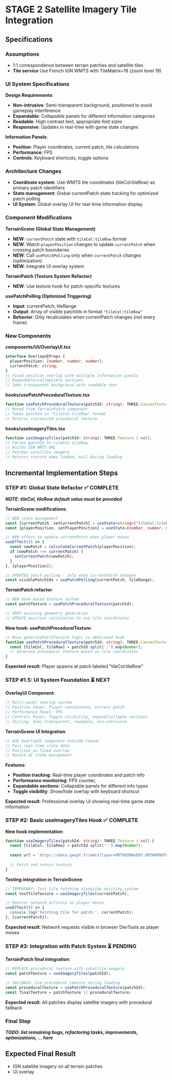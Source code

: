 # STAGE 2 Satellite Imagery Tile Integration

## Specifications

### Assumptions
- 1:1 correspondence between terrain patches and satellite tiles
- **Tile service** Use French IGN WMTS with TileMatrix=19 (zoom level 19)

### UI System Specifications

**Design Requirements**:
- **Non-intrusive**: Semi-transparent background, positioned to avoid gameplay interference
- **Expandable**: Collapsible panels for different information categories
- **Readable**: High contrast text, appropriate font sizes
- **Responsive**: Updates in real-time with game state changes

**Information Panels**:
- **Position**: Player coordinates, current patch, tile calculations
- **Performance**: FPS
- **Controls**: Keyboard shortcuts, toggle options



### Architecture Changes
- **Coordinate system**: Use WMTS tile coordinates (tileCol:tileRow) as primary patch identifiers
- **State management**: Global currentPatch state tracking for optimized patch polling
- **UI System**: Global overlay UI for real-time information display

### Component Modifications

**TerrainScene (Global State Management)**
- **NEW**: `currentPatch` state with `tileCol:tileRow` format
- **NEW**: Watch `playerPosition` changes to update `currentPatch` when crossing patch boundaries
- **NEW**: Call `usePatchPolling` only when `currentPatch` changes (optimization)
- **NEW**: Integrate UI overlay system

**TerrainPatch (Texture System Refactor)**
- **NEW**: Use texture hook for patch-specific textures

**usePatchPolling (Optimized Triggering)**
- **Input**: currentPatch, tileRange
- **Output**: Array of visible patchIds in format `"tileCol:tileRow"`
- **Behavior**: Only recalculates when currentPatch changes (not every frame)

### New Components

**components/UI/OverlayUI.tsx**
```typescript
interface OverlayUIProps {
  playerPosition: [number, number, number];
  currentPatch: string;
}
// Fixed position overlay with multiple information panels
// Expandable/collapsible sections
// Semi-transparent background with readable text
```

**hooks/usePatchProceduralTexture.tsx**
```typescript
function usePatchProceduralTexture(patchId: string): THREE.CanvasTexture;
// Moved from TerrainPatch component
// Takes patchId in "tileCol:tileRow" format
// Returns customized procedural texture
```

**hooks/useImageryTiles.tsx**
```typescript
function useImageryTiles(patchId: string): THREE.Texture | null;
// Parses patchId to tileCol:tileRow
// Builds IGN WMTS URL
// Fetches satellite imagery
// Returns texture when loaded, null during loading
```

## Incremental Implementation Steps

### STEP #1: Global State Refactor  ✅ **COMPLETE** 

***NOTE: tileCol, tileRow default value must be provided***

**TerrainScene modifications**:
```typescript
// NEW state management
const [currentPatch, setCurrentPatch] = useState<string>("tileCol:tileRow");
const [playerPosition, setPlayerPosition] = useState<[number, number, number]>([0, 0, 0]);

// NEW effect to update currentPatch when player moves
useEffect(() => {
  const newPatch = calculateCurrentPatch(playerPosition);
  if (newPatch !== currentPatch) {
    setCurrentPatch(newPatch);
  }
}, [playerPosition]);

// UPDATED patch polling - only when currentPatch changes
const visiblePatchIds = usePatchPolling(currentPatch, tileRange);
```

**TerrainPatch refactor**:
```typescript
// NEW hook-based texture system
const patchTexture = usePatchProceduralTexture(patchId);

// KEEP existing geometry generation
// UPDATE position calculation to use tile coordinates
```

**New hook: usePatchProceduralTexture**:
```typescript
// Move generatePatchTexture logic to dedicated hook
function usePatchProceduralTexture(patchId: string): THREE.CanvasTexture {
  const [tileCol, tileRow] = patchId.split(':').map(Number);
  // Generate procedural texture based on tile coordinates
}
```

**Expected result**: Player spawns at patch labeled "tileCol:tileRow"

### STEP #1.5: UI System Foundation ⏳ **NEXT**

**OverlayUI Component**:
```typescript
// Multi-panel overlay system
// Position Panel: Player coordinates, current patch
// Performance Panel: FPS
// Controls Panel: Toggle visibility, expand/collapse sections
// Styling: Semi-transparent, readable, non-intrusive
```

**TerrainScene UI Integration**:
```typescript
// Add OverlayUI component outside Canvas
// Pass real-time state data
// Position as fixed overlay
// Handle UI state management
```

**Features**:
- **Position tracking**: Real-time player coordinates and patch info
- **Performance monitoring**: FPS counter,
- **Expandable sections**: Collapsible panels for different info types
- **Toggle visibility**: Show/hide overlay with keyboard shortcut

**Expected result**: Professional overlay UI showing real-time game state information

### STEP #2: Basic useImageryTiles Hook ✅ **COMPLETE** 

**New hook implementation**:
```typescript
function useImageryTiles(patchId: string): THREE.Texture | null {
  const [tileCol, tileRow] = patchId.split(':').map(Number);
  
  const url = `https://data.geopf.fr/wmts?layer=ORTHOIMAGERY.ORTHOPHOTOS&style=normal&tilematrixset=PM&Service=WMTS&Request=GetTile&Version=1.0.0&Format=image%2Fjpeg&TileMatrix=19&TileCol=${tileCol}&TileRow=${tileRow}`;
  
  // Fetch and return texture
}
```

**Testing integration in TerrainScene**:
```typescript
// TEMPORARY: Test tile fetching alongside existing system
const testTileTexture = useImageryTiles(currentPatch);

// Monitor network activity as player moves
useEffect(() => {
  console.log('Fetching tile for patch:', currentPatch);
}, [currentPatch]);
```

**Expected result**: Network requests visible in browser DevTools as player moves

### STEP #3: Integration with Patch System ⏳ **PENDING**

**TerrainPatch final integration**:
```typescript
// REPLACE procedural texture with satellite imagery
const patchTexture = useImageryTiles(patchId);

// FALLBACK: Use procedural texture during loading
const proceduralTexture = usePatchProceduralTexture(patchId);
const finalTexture = patchTexture || proceduralTexture;
```

**Expected result**: All patches display satellite imagery with procedural fallback



### Final Step 
***TODO: list remaining bugs, refactoring tasks, improvements, optimizations,  ... here***


## Expected Final Result
- IGN satellite imagery on all terrain patches
- UI overlay 
